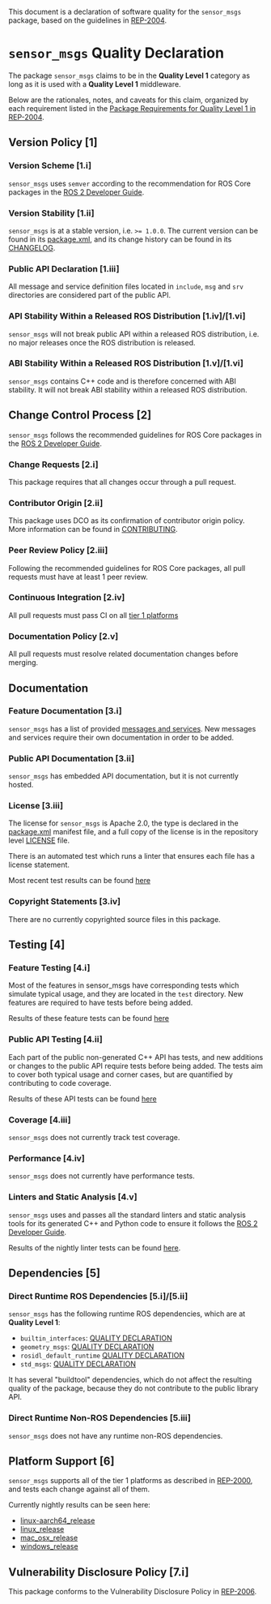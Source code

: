 This document is a declaration of software quality for the `sensor_msgs` package, based on the guidelines in [REP-2004](https://www.ros.org/reps/rep-2004.html).

# `sensor_msgs` Quality Declaration

The package `sensor_msgs` claims to be in the **Quality Level 1** category as long as it is used with a **Quality Level 1** middleware.

Below are the rationales, notes, and caveats for this claim, organized by each requirement listed in the [Package Requirements for Quality Level 1 in REP-2004](https://www.ros.org/reps/rep-2004.html).

## Version Policy [1]

### Version Scheme [1.i]

`sensor_msgs` uses `semver` according to the recommendation for ROS Core packages in the [ROS 2 Developer Guide](https://index.ros.org/doc/ros2/Contributing/Developer-Guide/#versioning).

### Version Stability [1.ii]

`sensor_msgs` is at a stable version, i.e. `>= 1.0.0`.
The current version can be found in its [package.xml](package.xml), and its change history can be found in its [CHANGELOG](CHANGELOG.rst).

### Public API Declaration [1.iii]

All message and service definition files located in `include`, `msg` and `srv` directories are considered part of the public API.

### API Stability Within a Released ROS Distribution [1.iv]/[1.vi]

`sensor_msgs` will not break public API within a released ROS distribution, i.e. no major releases once the ROS distribution is released.

### ABI Stability Within a Released ROS Distribution [1.v]/[1.vi]

`sensor_msgs` contains C++ code and is therefore concerned with ABI stability. It will not break ABI stability within a released ROS distribution.

## Change Control Process [2]

`sensor_msgs` follows the recommended guidelines for ROS Core packages in the [ROS 2 Developer Guide](https://index.ros.org/doc/ros2/Contributing/Developer-Guide/#package-requirements).

### Change Requests [2.i]

This package requires that all changes occur through a pull request.

### Contributor Origin [2.ii]

This package uses DCO as its confirmation of contributor origin policy. More information can be found in [CONTRIBUTING](../CONTRIBUTING.md).

### Peer Review Policy [2.iii]

Following the recommended guidelines for ROS Core packages, all pull requests must have at least 1 peer review.

### Continuous Integration [2.iv]

All pull requests must pass CI on all [tier 1 platforms](https://www.ros.org/reps/rep-2000.html#support-tiers)

### Documentation Policy [2.v]

All pull requests must resolve related documentation changes before merging.

## Documentation

### Feature Documentation [3.i]

`sensor_msgs` has a list of provided [messages and services](README.md).
New messages and services require their own documentation in order to be added.

### Public API Documentation [3.ii]

`sensor_msgs` has embedded API documentation, but it is not currently hosted.

### License [3.iii]

The license for `sensor_msgs` is Apache 2.0, the type is declared in the [package.xml](package.xml) manifest file, and a full copy of the license is in the repository level [LICENSE](../LICENSE) file.

There is an automated test which runs a linter that ensures each file has a license statement.

Most recent test results can be found [here](http://build.ros2.org/view/Rpr/job/Rpr__common_interfaces__ubuntu_focal_amd64/lastCompletedBuild/testReport/sensor_msgs/copyright/)

### Copyright Statements [3.iv]

There are no currently copyrighted source files in this package.

## Testing [4]

### Feature Testing [4.i]

Most of the features in sensor_msgs have corresponding tests which simulate typical usage, and they are located in the `test` directory.
New features are required to have tests before being added.

Results of these feature tests can be found [here](http://build.ros2.org/view/Rpr/job/Rpr__common_interfaces__ubuntu_focal_amd64/lastCompletedBuild/testReport/(root)/sensor_msgs/)

### Public API Testing [4.ii]

Each part of the public non-generated C++ API has tests, and new additions or changes to the public API require tests before being added.
The tests aim to cover both typical usage and corner cases, but are quantified by contributing to code coverage.

Results of these API tests can be found [here](http://build.ros2.org/view/Rpr/job/Rpr__common_interfaces__ubuntu_focal_amd64/lastCompletedBuild/testReport/(root)/sensor_msgs/)

### Coverage [4.iii]

`sensor_msgs` does not currently track test coverage.

### Performance [4.iv]

`sensor_msgs` does not currently have performance tests.

### Linters and Static Analysis [4.v]

`sensor_msgs` uses and passes all the standard linters and static analysis tools for its generated C++ and Python code to ensure it follows the [ROS 2 Developer Guide](https://index.ros.org/doc/ros2/Contributing/Developer-Guide/#linters).

Results of the nightly linter tests can be found [here](http://build.ros2.org/view/Rpr/job/Rpr__common_interfaces__ubuntu_focal_amd64/lastCompletedBuild/testReport/sensor_msgs/).

## Dependencies [5]

### Direct Runtime ROS Dependencies [5.i]/[5.ii]

`sensor_msgs` has the following runtime ROS dependencies, which are at **Quality Level 1**:
* `builtin_interfaces`: [QUALITY DECLARATION](https://github.com/ros2/rcl_interfaces/tree/master/builtin_interfaces/QUALITY_DECLARATION.md)
* `geometry_msgs`: [QUALITY DECLARATION](../geometry_msgs/QUALITY_DECLARATION.md)
* `rosidl_default_runtime` [QUALITY DECLARATION](https://github.com/ros2/rosidl_defaults/tree/master/rosidl_default_runtime/QUALITY_DECLARATION.md)
* `std_msgs`: [QUALITY DECLARATION](../std_msgs/QUALITY_DECLARATION.md)

It has several "buildtool" dependencies, which do not affect the resulting quality of the package, because they do not contribute to the public library API.

### Direct Runtime Non-ROS Dependencies [5.iii]

`sensor_msgs` does not have any runtime non-ROS dependencies.

## Platform Support [6]

`sensor_msgs` supports all of the tier 1 platforms as described in [REP-2000](https://www.ros.org/reps/rep-2000.html#support-tiers), and tests each change against all of them.

Currently nightly results can be seen here:
* [linux-aarch64_release](https://ci.ros2.org/view/nightly/job/nightly_linux-aarch64_release/lastBuild/testReport/sensor_msgs/)
* [linux_release](https://ci.ros2.org/view/nightly/job/nightly_linux_release/lastBuild/testReport/sensor_msgs/)
* [mac_osx_release](https://ci.ros2.org/view/nightly/job/nightly_osx_release/lastBuild/testReport/sensor_msgs/)
* [windows_release](https://ci.ros2.org/view/nightly/job/nightly_win_rel/lastBuild/testReport/sensor_msgs/)

## Vulnerability Disclosure Policy [7.i]

This package conforms to the Vulnerability Disclosure Policy in [REP-2006](https://www.ros.org/reps/rep-2006.html).
